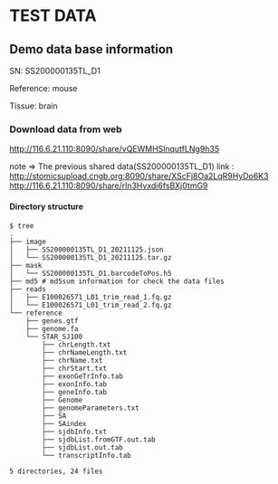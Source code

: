 # TEST DATA
##  Demo data base information
SN: SS200000135TL_D1

Reference: mouse

Tissue: brain

###   Download data from web
http://116.6.21.110:8090/share/vQEWMHSlnqutfLNg9h35


note => The previous shared data(SS200000135TL_D1) link : 
http://stomicsupload.cngb.org:8090/share/XScFj8Oa2LqR9HyDo6K3
http://116.6.21.110:8090/share/rln3Hvxdi6fsBXj0tmG9


#### Directory structure
```
$ tree
.
├── image
│   ├── SS200000135TL_D1_20211125.json
│   └── SS200000135TL_D1_20211125.tar.gz
├── mask
│   └── SS200000135TL_D1.barcodeToPos.h5
├── md5 # md5sum information for check the data files
├── reads
│   ├── E100026571_L01_trim_read_1.fq.gz
│   └── E100026571_L01_trim_read_2.fq.gz
└── reference
    ├── genes.gtf
    ├── genome.fa
    └── STAR_SJ100
        ├── chrLength.txt
        ├── chrNameLength.txt
        ├── chrName.txt
        ├── chrStart.txt
        ├── exonGeTrInfo.tab
        ├── exonInfo.tab
        ├── geneInfo.tab
        ├── Genome
        ├── genomeParameters.txt
        ├── SA
        ├── SAindex
        ├── sjdbInfo.txt
        ├── sjdbList.fromGTF.out.tab
        ├── sjdbList.out.tab
        └── transcriptInfo.tab

5 directories, 24 files
```
